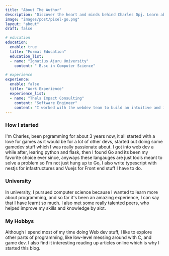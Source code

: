 ```yaml
---
title: "About The Author"
description: "Discover the heart and minds behind Charles Dpj. Learn about our journey, passions, and mission to provide you with insightful content and a delightful reading experience."
image: "images/post/pixel-go.png"
layout: "about"
draft: false

# education
education:
  enable: true
  title: "Formal Education"
  education_list:
  - name: "Ignatius Ajuru University"
    content: " B.sc in Computer Science"

# experience
experience:
  enable: false
  title: "Work Experience"
  experience_list:
  - name: "Thels Impact Consulting"
    content: "Software Engineer"
    content: "I worked with the webdev team to build an intuitive and interactive landing page, a blogging and news system with a cms, contributed to hadling deployments to the cloud and contributed to alot of Data Analysis project."
---
```

### How I started
I'm Charles, been prgramming for about 3 years now, it all started with a love for games as it would be for a lot of other devs, started out doing some gamedev stuff which I was really passionate about. I got into web dev a while after, learing python and flask, then I found Go and its been my favorite choice ever since, anyways these langauges are just tools meant to solve a problem so I'm not just hung up to Go, I also write typescript with nestjs for infastructures and Vuejs for Front end stuff I have to do.

### University
In university, I pursued computer science because I wanted to learn more about programming, and so far it's been an amazing experience, I can say that I have learnt so much. I also met some really talented peers, who helped improve my skills and knowledge by alot.

### My Hobbys
Although I spend most of my time doing Web dev stuff, I like to explore other parts of programming, like low-level messing around with C, and game dev. I also find it interesting reading up articles online which is why I started this blog. 